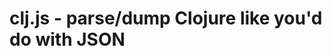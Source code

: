 clj.js - parse/dump Clojure like you'd do with JSON
===================================================
